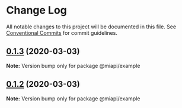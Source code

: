 # Change Log

All notable changes to this project will be documented in this file.
See [Conventional Commits](https://conventionalcommits.org) for commit guidelines.

## [0.1.3](https://github.com/kamontat/miapi/compare/@miapi/example@0.1.2...@miapi/example@0.1.3) (2020-03-03)

**Note:** Version bump only for package @miapi/example





## [0.1.2](https://github.com/kamontat/miapi/compare/@miapi/example@0.1.1...@miapi/example@0.1.2) (2020-03-03)

**Note:** Version bump only for package @miapi/example
